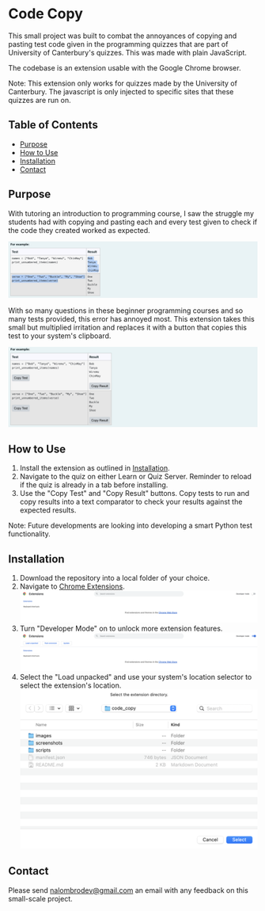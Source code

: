 # Code Copy
This small project was built to combat the annoyances of copying and pasting test code given in the programming quizzes that are part of University of Canterbury's quizzes. This was made with plain JavaScript.

The codebase is an extension usable with the Google Chrome browser.

Note: This extension only works for quizzes made by the University of Canterbury. The javascript is only injected to specific sites that these quizzes are run on.

## Table of Contents

- [Purpose](#purpose)
- [How to Use](#how-to-use)
- [Installation](#installation)
- [Contact](#contact)

## Purpose
With tutoring an introduction to programming course, I saw the struggle my students had with copying and pasting each and every test given to check if the code they created worked as expected.

![Copying test failure with flowing over](screenshots/failed_copying.png)

With so many questions in these beginner programming courses and so many tests provided, this error has annoyed most. This extension takes this small but multiplied irritation and replaces it with a button that copies this test to your system's clipboard.

![Copy buttons within each cell](screenshots/copy_buttons.png)

## How to Use

1. Install the extension as outlined in [Installation](#installation).
2. Navigate to the quiz on either Learn or Quiz Server. Reminder to reload if the quiz is already in a tab before installing.
3. Use the "Copy Test" and "Copy Result" buttons. Copy tests to run and copy results into a text comparator to check your results against the expected results.

Note: Future developments are looking into developing a smart Python test functionality.

## Installation
1. Download the repository into a local folder of your choice.
2. Navigate to [Chrome Extensions](chrome://extensions/).
![Chrome extensions page](screenshots/installation_extensions.png)
3. Turn "Developer Mode" on to unlock more extension features.
![Chrome extentions page with developer mode on](screenshots/installation_developer_mode.png)
4. Select the "Load unpacked" and use your system's location selector to select the extension's location.
![Choosing the extension's location](screenshots/installation_choosing.png)

## Contact
Please send [nalombrodev@gmail.com](mailto:nalombrodev@gmail.com) an email with any feedback on this small-scale project.

